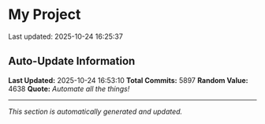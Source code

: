# My Project


Last updated: 2025-10-24 16:25:37
















































































































































































































































































































































































































































































































































































































































































































































































































































































































































































































































































































































































































































































































































































































































































































































































































































































































































































































































































































































































































































































































































































































































































































































































































































































































































































































































































































































































































































































































































































































































































































































































































































































































































































































































































































































































































































































































































































































































































































































































































































































































































































































































































































































































































































































































































































































































































































































































































































































































































































































































































































































































































































































































































































































































































































































































































































































































































































































































































































































































































































































































































































































































































































































































































































































































































## Auto-Update Information

**Last Updated:** 2025-10-24 16:53:10
**Total Commits:** 5897
**Random Value:** 4638
**Quote:** _Automate all the things!_

---
_This section is automatically generated and updated._